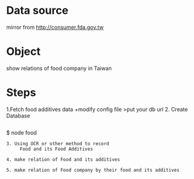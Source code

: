 # Data source

mirror from http://consumer.fda.gov.tw

# Object

show relations of food company in Taiwan

# Steps
1.Fetch food additives data
	+modify config file
	>put your db url
2. Create Database
>````
$ node food
```
3. Using OCR or other method to record
	 Food and its Food Additives

4. make relation of Food and its additives 

5. make relation of Food company by their food and its additives